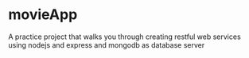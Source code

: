 # movieApp
A practice project that walks you through creating restful web services using nodejs and express and mongodb as database server
